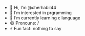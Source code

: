 - 👋 Hi, I’m @cherhabil44
- 👀 I’m interested in prgramming
- 🌱 I’m currently learning c language
- 😄 Pronouns: /
- ⚡ Fun fact: nothing to say

<!---
cherhabil44/cherhabil44 is a ✨ special ✨ repository because its `README.md` (this file) appears on your GitHub profile.
You can click the Preview link to take a look at your changes.
--->
